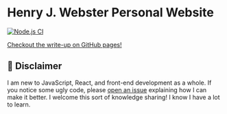 # Henry J. Webster Personal Website

[![Node.js CI](https://github.com/henrywebster/hwebs-info/actions/workflows/node.js.yml/badge.svg)](https://github.com/henrywebster/hwebs-info/actions/workflows/node.js.yml)

[Checkout the write-up on GitHub pages!](https://henrywebster.github.io/hwebs-info/)

## 🚨 Disclaimer

I am new to JavaScript, React, and front-end development as a whole.
If you notice some ugly code, please [open an issue](https://github.com/henrywebster/hwebs-info/issues/new) explaining how I can make it better.
I welcome this sort of knowledge sharing!
I know I have a lot to learn.
